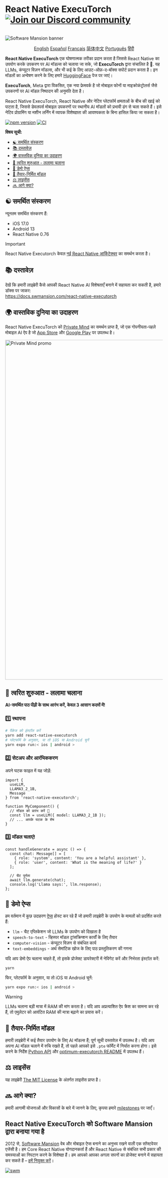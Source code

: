 <div align="right">
  <h1 align="left" style="display:inline-block">React Native ExecuTorch 
    <!-- Discord Badge -->
    <a href="https://discord.gg/ZGqqY55qkP">
      <img src="https://img.shields.io/badge/Discord-Join%20Us-00008B?logo=discord&logoColor=white&style=for-the-badge" alt="Join our Discord community">
    </a>
  </h1>
</div>

![Software Mansion banner](https://github.com/user-attachments/assets/fa2c4735-e75c-4cc1-970d-88905d95e3a4)

<p align="center">
  <a href="../README.md">English</a>
  <a href="README_es.md">Español</a>
  <a href="README_fr.md">Français</a>
  <a href="README_cn.md">简体中文</a>
  <a href="README_pt.md">Português</a>
  <a href="README_in.md">हिंदी</a>
</p>

**React Native ExecuTorch** एक घोषणात्मक तरीका प्रदान करता है जिससे React Native का उपयोग करके उपकरण पर AI मॉडल्स को चलाया जा सके, जो **ExecuTorch** द्वारा संचालित है :rocket:. यह LLMs, कंप्यूटर विज़न मॉडल्स, और भी कई के लिए आउट-ऑफ़-द-बॉक्स सपोर्ट प्रदान करता है। इन मॉडलों का अन्वेषण करने के लिए हमारे [HuggingFace](https://huggingface.co/software-mansion) पेज पर जाएं।

**ExecuTorch**, Meta द्वारा विकसित, एक नया फ्रेमवर्क है जो मोबाइल फोनों या माइक्रोकंट्रोलर्स जैसे उपकरणों पर AI मॉडल निष्पादन की अनुमति देता है।

React Native ExecuTorch, React Native और नेटिव प्लेटफॉर्म क्षमताओं के बीच की खाई को पाटता है, जिससे डेवलपर्स मोबाइल उपकरणों पर स्थानीय AI मॉडलों को प्रभावी ढंग से चला सकते हैं। इसे नेटिव प्रोग्रामिंग या मशीन लर्निंग में व्यापक विशेषज्ञता की आवश्यकता के बिना हासिल किया जा सकता है।

[![npm version](https://img.shields.io/npm/v/react-native-executorch?color=00008B)](https://www.npmjs.com/package/react-native-executorch)
[![CI](https://github.com/software-mansion/react-native-executorch/actions/workflows/ci.yml/badge.svg)](https://github.com/software-mansion/react-native-executorch/actions/workflows/ci.yml)

**विषय सूची:**

- [:yin_yang: समर्थित संस्करण](#yin_yang-supported-versions)
- [:books: दस्तावेज़](#books-documentation)
- [:earth_africa: वास्तविक दुनिया का उदाहरण](#earth_africa-real-world-example)
- [:llama: त्वरित शुरुआत - ललामा चलाना](#llama-quickstart---running-llama)
- [:calling: डेमो ऐप्स](#calling-demo-apps)
- [:robot: तैयार-निर्मित मॉडल](#robot-ready-made-models)
- [:balance_scale: लाइसेंस](#balance_scale-license)
- [:soon: आगे क्या?](#soon-whats-next)

## :yin_yang: समर्थित संस्करण

न्यूनतम समर्थित संस्करण हैं:
* iOS 17.0
* Android 13
* React Native 0.76

> [!IMPORTANT]  
> React Native Executorch केवल [नई React Native आर्किटेक्चर](https://reactnative.dev/architecture/landing-page) का समर्थन करता है।

## :books: दस्तावेज़

देखें कि हमारी लाइब्रेरी कैसे आपकी React Native AI विशेषताएँ बनाने में सहायता कर सकती है, हमारे डॉक्स पर जाकर:  
https://docs.swmansion.com/react-native-executorch

## :earth_africa: वास्तविक दुनिया का उदाहरण

React Native ExecuTorch को [Private Mind](https://github.com/software-mansion-labs/private-mind) का समर्थन प्राप्त है, जो एक गोपनीयता-पहले मोबाइल AI ऐप है जो [App Store](https://apps.apple.com/gb/app/private-mind/id6746713439) और [Google Play](https://play.google.com/store/apps/details?id=com.swmansion.privatemind) पर उपलब्ध है।

<img width="2720" height="1085" alt="Private Mind promo" src="https://github.com/user-attachments/assets/b12296fe-19ac-48fc-9726-da9242700346" />

## :llama: **त्वरित शुरुआत - ललामा चलाना**

**AI-समर्थित पाठ पीढ़ी के साथ आरंभ करें, केवल 3 आसान कदमों में!**

### :one: **स्थापना**

```bash
# पैकेज को इंस्टॉल करें
yarn add react-native-executorch
# प्लेटफॉर्म के अनुसार, या तो iOS या Android चुनें
yarn expo run:< ios | android >
```

### :two: **सेटअप और आरंभिककरण**

अपने घटक फाइल में यह जोड़ें:

```tsx
import {
  useLLM,
  LLAMA3_2_1B,
  Message
} from 'react-native-executorch';

function MyComponent() {
  // मॉडल को प्रारंभ करें 🚀
  const llm = useLLM({ model: LLAMA3_2_1B });
  // ... आपके घटक के शेष
}
```

### :three: **मॉडल चलाएं!**

```tsx
const handleGenerate = async () => {
  const chat: Message[] = [
    { role: 'system', content: 'You are a helpful assistant' },
    { role: 'user', content: 'What is the meaning of life?' }
  ];

  // चैट पूर्णता
  await llm.generate(chat);
  console.log('Llama says:', llm.response);
};
```

## :calling: डेमो ऐप्स

हम वर्तमान में कुछ उदाहरण [ऐप्स](https://github.com/software-mansion/react-native-executorch/tree/main/apps) होस्ट कर रहे हैं जो हमारी लाइब्रेरी के उपयोग के मामलों को प्रदर्शित करते हैं:

- `llm` - चैट एप्लिकेशन जो LLMs के उपयोग को दिखाता है
- `speech-to-text` - व्हिस्पर मॉडल ट्रांसक्रिप्शन कार्यों के लिए तैयार
- `computer-vision` - कंप्यूटर विज़न से संबंधित कार्य
- `text-embeddings` - अर्थ सेमांटिक खोज के लिए पाठ प्रस्तुतिकरण की गणना

यदि आप डेमो ऐप चलाना चाहते हैं, तो इसके प्रोजेक्ट डायरेक्टरी में नेविगेट करें और निर्भरता इंस्टॉल करें:

```bash
yarn
```

फिर, प्लेटफॉर्म के अनुसार, या तो iOS या Android चुनें:

```bash
yarn expo run:< ios | android >
```

> [!WARNING]  
> LLMs चलाना बड़ी मात्रा में RAM की मांग करता है। यदि आप अप्रत्याशित ऐप क्रैश का सामना कर रहे हैं, तो एमुलेटर को आवंटित RAM की मात्रा बढ़ाने का प्रयास करें।

## :robot: तैयार-निर्मित मॉडल

हमारी लाइब्रेरी में कई तैयार उपयोग के लिए AI मॉडल्स हैं; पूर्ण सूची दस्तावेज़ में उपलब्ध है। यदि आप अपना AI मॉडल चलाने में रुचि रखते हैं, तो पहले आपको इसे `.pte` फॉर्मेट में निर्यात करना होगा। इसे करने के निर्देश [Python API](https://docs.pytorch.org/executorch/stable/using-executorch-export.html) और [optimum-executorch README](https://github.com/huggingface/optimum-executorch?tab=readme-ov-file#option-2-export-and-load-separately) में उपलब्ध हैं।

## :balance_scale: लाइसेंस

यह लाइब्रेरी [The MIT License](./LICENSE) के अंतर्गत लाइसेंस प्राप्त है।

## :soon: आगे क्या?

हमारी आगामी योजनाओं और विकासों के बारे में जानने के लिए, कृपया हमारे [milestones](https://github.com/software-mansion/react-native-executorch/milestones) पर जाएँ।

## React Native ExecuTorch को Software Mansion द्वारा बनाया गया है

2012 से, [Software Mansion](https://swmansion.com) वेब और मोबाइल ऐप्स बनाने का अनुभव रखने वाली एक सॉफ्टवेयर एजेंसी है। हम Core React Native योगदानकर्ता हैं और React Native से संबंधित सभी प्रकार की समस्याओं का निपटान करने के विशेषज्ञ हैं। हम आपको आपका अगला सपनों का प्रोजेक्ट बनाने में सहायता कर सकते हैं – [हमें नियुक्त करें](https://swmansion.com/contact/projects?utm_source=react-native-executorch&utm_medium=readme)।

[![swm](https://logo.swmansion.com/logo?color=white&variant=desktop&width=150&tag=react-native-executorch-github 'Software Mansion')](https://swmansion.com)